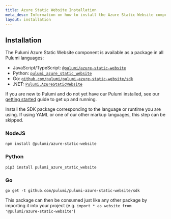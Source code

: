```yaml
---
title: Azure Static Website Installation
meta_desc: Information on how to install the Azure Static Website component.
layout: installation
---
```


## Installation

The Pulumi Azure Static Website component is available as a package in all Pulumi languages:

* JavaScript/TypeScript: [`@pulumi/azure-static-website`](https://www.npmjs.com/package/@pulumi/azure-static-website)
* Python: [`pulumi_azure_static_website`](https://pypi.org/project/pulumi-azure-static-website/)
* Go: [`github.com/pulumi/pulumi-azure-static-website/sdk`](https://pkg.go.dev/github.com/pulumi/pulumi-azure-static-website/sdk)
* .NET: [`Pulumi.AzureStaticWebsite`](https://www.nuget.org/packages/Pulumi.AzureStaticWebsite/)

If you are new to Pulumi and do not yet have our Pulumi installed, see our [getting started](https://www.pulumi.com/docs/get-started/) guide to get up and running.

Install the SDK package corresponding to the language or runtime you are using. If using YAML or one of our other markup languages, this step can be skipped.

### NodeJS

```
npm install @pulumi/azure-static-website
```

### Python

```
pip3 install pulumi_azure_static_website
```

### Go

```
go get -t github.com/pulumi/pulumi-azure-static-website/sdk
```

This package can then be consumed just like any other package by importing it into your project (e.g. `import * as website from '@pulumi/azure-static-website'`)
